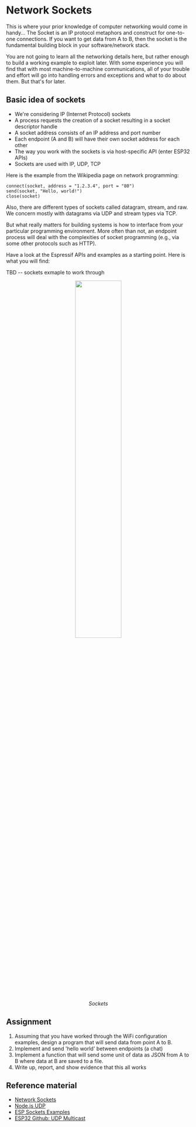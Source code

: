 # Network Sockets

This is where your prior knowledge of computer networking would come
in handy... The Socket is an IP protocol metaphors and construct for
one-to-one connections. If you want to get data from A to B, then the
socket is the fundamental building block in your software/network
stack.

You are not going to learn all the networking details here, but rather
enough to build a working example to exploit later. With some
experience you will find that with most machine-to-machine
communications, all of your trouble and effort will go into handling
errors and exceptions and what to do about them. But that's for later.

## Basic idea of sockets

- We're considering IP (Internet Protocol) sockets
- A process requests the creation of a socket resulting in a socket descriptor handle
- A socket address consists of an IP address and port number
- Each endpoint (A and B) will have their own socket address for each other
- The way you work with the sockets is via host-specific API (enter ESP32 APIs)
- Sockets are used with IP, UDP, TCP


Here is the example from the Wikipedia page on network programming:

```Socket socket = getSocket(type = "TCP")
connect(socket, address = "1.2.3.4", port = "80")
send(socket, "Hello, world!")
close(socket)
```

Also, there are different types of sockets called datagram, stream,
and raw. We concern mostly with datagrams via UDP and stream types
via TCP.

But what really matters for building systems is how to interface from
your particular programming environment. More often than not, an
endpoint process will deal with the complexities of socket
programming (e.g., via some other protocols such as HTTP).

Have a look at the Espressif APIs and examples as a starting
point. Here is what you will find:

TBD -- sockets exmaple to work through

<p align="center">
<img src="/docs/images/tbd.jpg" width="50%">
</p>
<p align="center">
<i> Sockets </i>
</p>

## Assignment
1. Assuming that you have worked through the WiFi configuration examples, design a program that will send data from point A to B.
2. Implement and send 'hello world' between endpoints (a chat)
3. Implement a function that will send some unit of data as JSON from A to B where data at B are saved to a file.
4. Write up, report, and show evidence that this all works


## Reference material
- [Network Sockets](https://en.wikipedia.org/wiki/Network_socket)
- [Node.js UDP](https://nodejs.org/api/dgram.html)
- [ESP Sockets Examples](https://github.com/espressif/esp-idf/tree/master/examples/protocols/sockets)
- [ESP32 Github: UDP Multicast](https://github.com/espressif/esp-idf/tree/51a4b4ba2716e7b57aeafa804c48f927d8d3895a/examples/protocols/udp_multicast)
